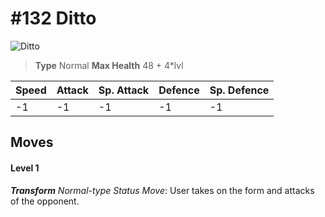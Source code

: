 # #132 Ditto


![Ditto](https://img.pokemondb.net/sprites/home/normal/1x/ditto.png)

> **Type** Normal
> **Max Health** 48 + 4\*lvl

| Speed | Attack | Sp. Attack | Defence | Sp. Defence |
| ----- | ------ | ---------- | ------- | ----------- |
| -1 | -1 | -1 | -1 | -1 |

## Moves
#### Level 1

***Transform** Normal-type Status Move*: User takes on the form and attacks of the opponent.

